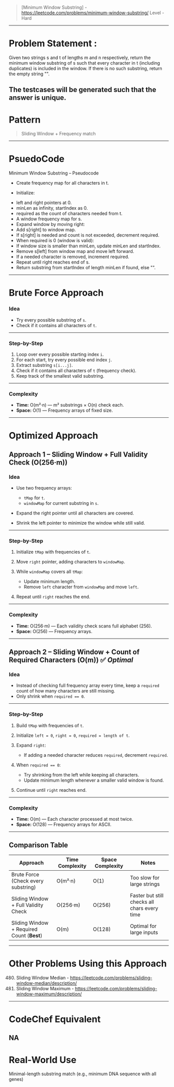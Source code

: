 > [Minimum Window Substring] - https://leetcode.com/problems/minimum-window-substring/
> Level - Hard
--------------------------------------------------------------------------------------------------------------------------------------
# Problem Statement : 

Given two strings s and t of lengths m and n respectively, return the minimum window substring of s such that every character in t (including duplicates) is included in the window. If there is no such substring, return the empty string "".

The testcases will be generated such that the answer is unique.
--------------------------------------------------------------------------------------------------------------------------------------
# Pattern
> Sliding Window + Frequency match
--------------------------------------------------------------------------------------------------------------------------------------
# PsuedoCode
Minimum Window Substring – Pseudocode
- Create frequency map for all characters in t.
* Initialize:
- left and right pointers at 0.
- minLen as infinity, startIndex as 0.
- required as the count of characters needed from t.
- A window frequency map for s.
- Expand window by moving right:
- Add s[right] to window map.
- If s[right] is needed and count is not exceeded, decrement required.
- When required is 0 (window is valid):
- If window size is smaller than minLen, update minLen and startIndex.
- Remove s[left] from window map and move left forward.
- If a needed character is removed, increment required.
- Repeat until right reaches end of s.
- Return substring from startIndex of length minLen if found, else "".
--------------------------------------------------------------------------------------------------------------------------------------
# Brute Force Approach

### **Idea**

* Try every possible substring of `s`.
* Check if it contains all characters of `t`.

---

### **Step-by-Step**

1. Loop over every possible starting index `i`.
2. For each start, try every possible end index `j`.
3. Extract substring `s[i...j]`.
4. Check if it contains all characters of `t` (frequency check).
5. Keep track of the smallest valid substring.

---

### **Complexity**

* **Time:** O(m²·n) — m² substrings × O(n) check each.
* **Space:** O(1) — Frequency arrays of fixed size.
--------------------------------------------------------------------------------------------------------------------------------------
# Optimized Approach

## **Approach 1 – Sliding Window + Full Validity Check (O(256·m))**

### **Idea**

* Use two frequency arrays:

  * `tMap` for `t`.
  * `windowMap` for current substring in `s`.
* Expand the right pointer until all characters are covered.
* Shrink the left pointer to minimize the window while still valid.

---

### **Step-by-Step**

1. Initialize `tMap` with frequencies of `t`.
2. Move `right` pointer, adding characters to `windowMap`.
3. While `windowMap` covers all `tMap`:

   * Update minimum length.
   * Remove `left` character from `windowMap` and move `left`.
4. Repeat until `right` reaches the end.

---

### **Complexity**

* **Time:** O(256·m) — Each validity check scans full alphabet (256).
* **Space:** O(256) — Frequency arrays.

---

## **Approach 2 – Sliding Window + Count of Required Characters (O(m))** ✅ *Optimal*

### **Idea**

* Instead of checking full frequency array every time,
  keep a `required` count of how many characters are still missing.
* Only shrink when `required == 0`.

---

### **Step-by-Step**

1. Build `tMap` with frequencies of `t`.
2. Initialize `left = 0`, `right = 0`, `required = length of t`.
3. Expand `right`:

   * If adding a needed character reduces `required`, decrement `required`.
4. When `required == 0`:

   * Try shrinking from the left while keeping all characters.
   * Update minimum length whenever a smaller valid window is found.
5. Continue until `right` reaches end.

---

### **Complexity**

* **Time:** O(m) — Each character processed at most twice.
* **Space:** O(128) — Frequency arrays for ASCII.

---

## **Comparison Table**

| Approach                                   | Time Complexity | Space Complexity | Notes                                        |
| ------------------------------------------ | --------------- | ---------------- | -------------------------------------------- |
| Brute Force (Check every substring)        | O(m²·n)         | O(1)             | Too slow for large strings                   |
| Sliding Window + Full Validity Check       | O(256·m)        | O(256)           | Faster but still checks all chars every time |
| Sliding Window + Required Count (**Best**) | O(m)            | O(128)           | Optimal for large inputs                     |

--------------------------------------------------------------------------------------------------------------------------------------
# Other Problems Using this Approach
480. Sliding Window Median - https://leetcode.com/problems/sliding-window-median/description/
239. Sliding Window Maximum - https://leetcode.com/problems/sliding-window-maximum/description/
--------------------------------------------------------------------------------------------------------------------------------------
# CodeChef Equivalent
NA
--------------------------------------------------------------------------------------------------------------------------------------
# Real-World Use
Minimal-length substring match (e.g., minimum DNA sequence with all genes)
